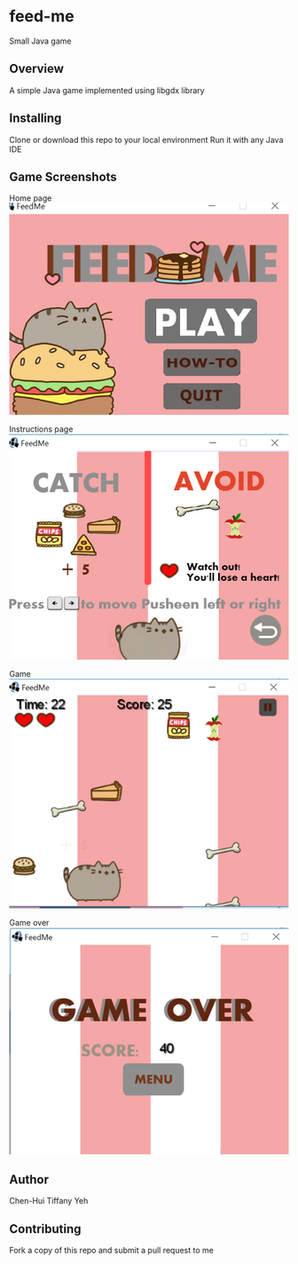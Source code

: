 # feed-me
Small Java game

## Overview
A simple Java game implemented using libgdx library

## Installing
Clone or download this repo to your local environment
Run it with any Java IDE

## Game Screenshots

Home page
![alt text](https://github.com/chenhuiyeh/feed-me/blob/master/readme-img/game-home-page.png)

Instructions page
![alt text](https://github.com/chenhuiyeh/feed-me/blob/master/readme-img/instructions-page.png)

Game 
![alt text](https://github.com/chenhuiyeh/feed-me/blob/master/readme-img/game-play.png)

Game over
![alt text](https://github.com/chenhuiyeh/feed-me/blob/master/readme-img/game-over.png)

## Author
Chen-Hui Tiffany Yeh

## Contributing
Fork a copy of this repo and submit a pull request to me

